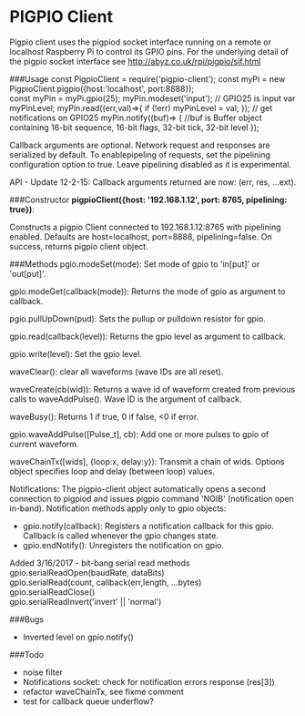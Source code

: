 # PIGPIO Client
Pigpio client uses the pigpiod socket interface running on a remote or localhost
Raspberry Pi to control its GPIO pins.  For the underlying detail of the pigpio 
socket interface see http://abyz.co.uk/rpi/pigpio/sif.html

###Usage
	const PigpioClient = require('pigpio-client');
	const myPi = new PigpioClient.pigpio({host:'localhost', port:8888});  
	const myPin = myPi.gpio(25);
	myPin.modeset('input'); // GPIO25 is input
	var myPinLevel;
	myPin.read((err,val)=>{
		if (!err) myPinLevel = val;
	});
	// get notifications on GPIO25
	myPin.notify((buf)=> {
		//buf is Buffer object containing 16-bit sequence, 16-bit flags, 32-bit tick, 32-bit level
	});

Callback arguments are optional.  Network request and responses are serialized 
by default.  To enablepipeling of requests, set the pipelining configuration option to true.  Leave 
pipelining disabled as it is experimental.


API - Update 12-2-15:  Callback arguments returned are now: (err, res, ...ext).

###Constructor
**pigpioClient({host: '192.168.1.12', port: 8765, pipelining: true})**:

Constructs a pigpio 
Client connected to 192.168.1.12:8765 with pipelining enabled.
Defaults are host=localhost, port=8888, pipelining=false.  On success,
returns pigpio client object.



###Methods
pgio.modeSet(mode):  Set mode of gpio to 'in[put]' or 'out[put]'.

gpio.modeGet(callback(mode)):  Returns the mode of gpio as argument to callback.

pgio.pullUpDown(pud):  Sets the pullup or pulldown resistor for gpio.

gpio.read(callback(level)):  Returns the gpio level as argument to callback.

gpio.write(level):  Set the gpio level.

waveClear(): clear all waveforms (wave IDs are all reset).

waveCreate(cb(wid)): Returns a wave id of waveform created from previous calls to waveAddPulse().  Wave ID
is the argument of callback.

waveBusy():  Returns 1 if true, 0 if false, <0 if error.

gpio.waveAddPulse([Pulse_t], cb): Add one or more pulses to gpio of current waveform.

waveChainTx([wids], {loop:x, delay:y}): Transmit a chain of wids.  Options object
specifies loop and delay (between loop) values.

Notifications: The pigpio-client object automatically opens a second connection to pigpiod and issues
pigpio command 'NOIB' (notification open in-band).  Notification methods apply only to gpio objects:

 - gpio.notify(callback): Registers a notification callback for this gpio.  Callback is called
	  whenever the gpio changes state.
 - gpio.endNotify():  Unregisters the notification on gpio.	

Added 3/16/2017 - bit-bang serial read methods  
gpio.serialReadOpen(baudRate, dataBits)  
gpio.serialRead(count, callback(err,length, ...bytes)  
gpio.serialReadClose()  
gpio.serialReadInvert('invert' || 'normal')  

###Bugs
- Inverted level on gpio.notify()

###Todo
- noise filter
- Notifications socket: check for notification errors response (res[3])
- refactor waveChainTx, see fixme comment
- test for callback queue underflow?
